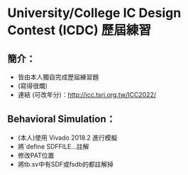 # University/College IC Design Contest (ICDC) 歷屆練習

## 簡介：
- 皆由本人獨自完成歷屆練習題
- (寫得很爛)
- 連結 (可改年分)：http://icc.tsri.org.tw/ICC2022/

## Behavioral Simulation：
- (本人)使用 Vivado 2018.2 進行模擬
- 將`define SDFFILE...註解
- 修改PAT位置
- 將tb.sv中有SDF或fsdb的都註解掉
